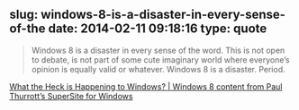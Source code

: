 slug: windows-8-is-a-disaster-in-every-sense-of-the
date: 2014-02-11 09:18:16
type: quote
---

> Windows 8 is a disaster in every sense of the word. This is not open to debate, is not part of some cute imaginary world where everyone’s opinion is equally valid or whatever. Windows 8 is a disaster. Period.

[What the Heck is Happening to Windows? | Windows 8 content from Paul Thurrott’s SuperSite for Windows](http://winsupersite.com/windows-8/what-heck-happening-windows)
